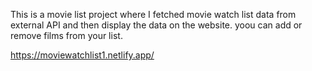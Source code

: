 This is a movie list project where I fetched movie watch list data from          
external API and then display the data on the website. yoou can add or remove films from your list.           
 
https://moviewatchlist1.netlify.app/      
